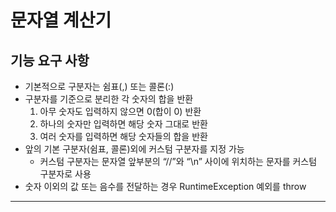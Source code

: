 # 문자열 계산기
## 기능 요구 사항
* 기본적으로 구분자는 쉼표(,) 또는 콜론(:)
* 구분자를 기준으로 분리한 각 숫자의 합을 반환
  1. 아무 숫자도 입력하지 않으면 0(합이 0) 반환
  2. 하나의 숫자만 입력하면 해당 숫자 그대로 반환
  3. 여러 숫자를 입력하면 해당 숫자들의 합을 반환
* 앞의 기본 구분자(쉼표, 콜론)외에 커스텀 구분자를 지정 가능
  * 커스텀 구분자는 문자열 앞부분의 “//”와 “\n” 사이에 위치하는 문자를 커스텀 구분자로 사용
* 숫자 이외의 값 또는 음수를 전달하는 경우 RuntimeException 예외를 throw
---